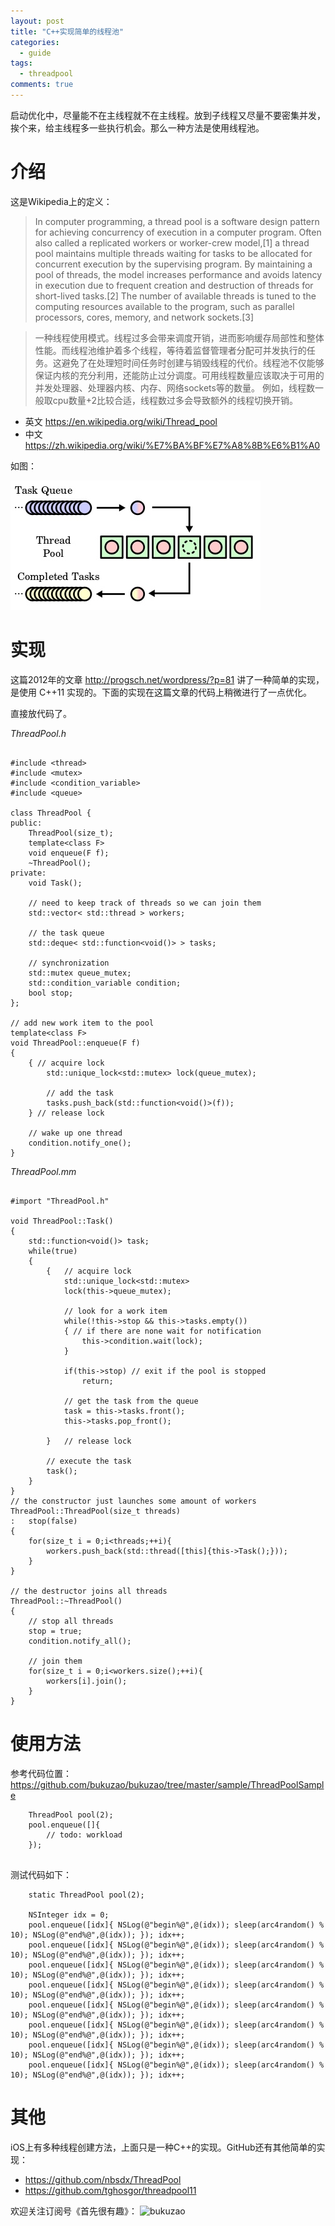 ```yaml
---
layout: post
title: "C++实现简单的线程池"
categories:
  - guide
tags:
  - threadpool
comments: true
---
```



启动优化中，尽量能不在主线程就不在主线程。放到子线程又尽量不要密集并发，挨个来，给主线程多一些执行机会。那么一种方法是使用线程池。

<!-- more -->


# 介绍

这是Wikipedia上的定义：

> In computer programming, a thread pool is a software design pattern for achieving concurrency of execution in a computer program. Often also called a replicated workers or worker-crew model,[1] a thread pool maintains multiple threads waiting for tasks to be allocated for concurrent execution by the supervising program. By maintaining a pool of threads, the model increases performance and avoids latency in execution due to frequent creation and destruction of threads for short-lived tasks.[2] The number of available threads is tuned to the computing resources available to the program, such as parallel processors, cores, memory, and network sockets.[3]


> 一种线程使用模式。线程过多会带来调度开销，进而影响缓存局部性和整体性能。而线程池维护着多个线程，等待着监督管理者分配可并发执行的任务。这避免了在处理短时间任务时创建与销毁线程的代价。线程池不仅能够保证内核的充分利用，还能防止过分调度。可用线程数量应该取决于可用的并发处理器、处理器内核、内存、网络sockets等的数量。 例如，线程数一般取cpu数量+2比较合适，线程数过多会导致额外的线程切换开销。

- 英文 <https://en.wikipedia.org/wiki/Thread_pool>
- 中文 <https://zh.wikipedia.org/wiki/%E7%BA%BF%E7%A8%8B%E6%B1%A0>


如图：

![](/media/15340064020238.jpg)



# 实现

这篇2012年的文章 <http://progsch.net/wordpress/?p=81> 讲了一种简单的实现，是使用 C++11 实现的。下面的实现在这篇文章的代码上稍微进行了一点优化。

直接放代码了。


*ThreadPool.h*

```

#include <thread>
#include <mutex>
#include <condition_variable>
#include <queue>

class ThreadPool {
public:
    ThreadPool(size_t);
    template<class F>
    void enqueue(F f);
    ~ThreadPool();
private:
    void Task();

    // need to keep track of threads so we can join them
    std::vector< std::thread > workers;
    
    // the task queue
    std::deque< std::function<void()> > tasks;
    
    // synchronization
    std::mutex queue_mutex;
    std::condition_variable condition;
    bool stop;
};

// add new work item to the pool
template<class F>
void ThreadPool::enqueue(F f)
{
    { // acquire lock
        std::unique_lock<std::mutex> lock(queue_mutex);
        
        // add the task
        tasks.push_back(std::function<void()>(f));
    } // release lock
    
    // wake up one thread
    condition.notify_one();
}

```

*ThreadPool.mm*


```

#import "ThreadPool.h"

void ThreadPool::Task()
{
    std::function<void()> task;
    while(true)
    {
        {   // acquire lock
            std::unique_lock<std::mutex>
            lock(this->queue_mutex);
            
            // look for a work item
            while(!this->stop && this->tasks.empty())
            { // if there are none wait for notification
                this->condition.wait(lock);
            }
            
            if(this->stop) // exit if the pool is stopped
                return;
            
            // get the task from the queue
            task = this->tasks.front();
            this->tasks.pop_front();
            
        }   // release lock
        
        // execute the task
        task();
    }
}
// the constructor just launches some amount of workers
ThreadPool::ThreadPool(size_t threads)
:   stop(false)
{
    for(size_t i = 0;i<threads;++i){
        workers.push_back(std::thread([this]{this->Task();}));
    }
}

// the destructor joins all threads
ThreadPool::~ThreadPool()
{
    // stop all threads
    stop = true;
    condition.notify_all();
    
    // join them
    for(size_t i = 0;i<workers.size();++i){
        workers[i].join();
    }
}

```


# 使用方法


参考代码位置：<https://github.com/bukuzao/bukuzao/tree/master/sample/ThreadPoolSample>

```
    ThreadPool pool(2);
    pool.enqueue([]{
        // todo: workload
    });
    
```


测试代码如下：

```
    static ThreadPool pool(2);

    NSInteger idx = 0;
    pool.enqueue([idx]{ NSLog(@"begin%@",@(idx)); sleep(arc4random() % 10); NSLog(@"end%@",@(idx)); }); idx++;
    pool.enqueue([idx]{ NSLog(@"begin%@",@(idx)); sleep(arc4random() % 10); NSLog(@"end%@",@(idx)); }); idx++;
    pool.enqueue([idx]{ NSLog(@"begin%@",@(idx)); sleep(arc4random() % 10); NSLog(@"end%@",@(idx)); }); idx++;
    pool.enqueue([idx]{ NSLog(@"begin%@",@(idx)); sleep(arc4random() % 10); NSLog(@"end%@",@(idx)); }); idx++;
    pool.enqueue([idx]{ NSLog(@"begin%@",@(idx)); sleep(arc4random() % 10); NSLog(@"end%@",@(idx)); }); idx++;
    pool.enqueue([idx]{ NSLog(@"begin%@",@(idx)); sleep(arc4random() % 10); NSLog(@"end%@",@(idx)); }); idx++;
    pool.enqueue([idx]{ NSLog(@"begin%@",@(idx)); sleep(arc4random() % 10); NSLog(@"end%@",@(idx)); }); idx++;
    pool.enqueue([idx]{ NSLog(@"begin%@",@(idx)); sleep(arc4random() % 10); NSLog(@"end%@",@(idx)); }); idx++;

```


# 其他


iOS上有多种线程创建方法，上面只是一种C++的实现。GitHub还有其他简单的实现：

- <https://github.com/nbsdx/ThreadPool>
- <https://github.com/tghosgor/threadpool11>


欢迎关注订阅号《首先很有趣》：
![bukuzao](https://everettjf.github.io/images/fun.jpg)



